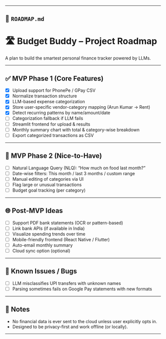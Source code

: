 
---

## 📅 `ROADMAP.md`

# 🛣️ Budget Buddy – Project Roadmap

A plan to build the smartest personal finance tracker powered by LLMs.

---

## ✅ MVP Phase 1 (Core Features)

- [x] Upload support for PhonePe / GPay CSV
- [x] Normalize transaction structure
- [x] LLM-based expense categorization
- [x] Store user-specific vendor-category mapping (Arun Kumar → Rent)
- [x] Detect recurring patterns by name/amount/date
- [ ] Categorization fallback if LLM fails
- [ ] Streamlit frontend for upload & results
- [ ] Monthly summary chart with total & category-wise breakdown
- [ ] Export categorized transactions as CSV

---

## 🚧 MVP Phase 2 (Nice-to-Have)

- [ ] Natural Language Query (NLQ): “How much on food last month?”
- [ ] Date-wise filters: This month / last 3 months / custom range
- [ ] Manual editing of categories via UI
- [ ] Flag large or unusual transactions
- [ ] Budget goal tracking (per category)

---

## 🌐 Post-MVP Ideas

- [ ] Support PDF bank statements (OCR or pattern-based)
- [ ] Link bank APIs (if available in India)
- [ ] Visualize spending trends over time
- [ ] Mobile-friendly frontend (React Native / Flutter)
- [ ] Auto-email monthly summary
- [ ] Cloud sync option (optional)

---

## 🐞 Known Issues / Bugs

- [ ] LLM misclassifies UPI transfers with unknown names
- [ ] Parsing sometimes fails on Google Pay statements with new formats

---

## 📌 Notes

- No financial data is ever sent to the cloud unless user explicitly opts in.
- Designed to be privacy-first and work offline (or locally).

---

